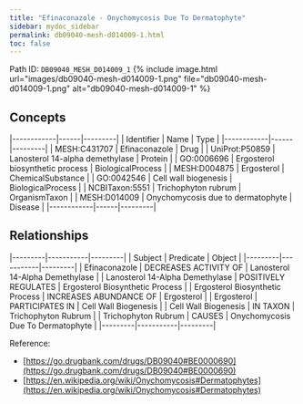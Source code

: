 ```yaml
---
title: "Efinaconazole - Onychomycosis Due To Dermatophyte"
sidebar: mydoc_sidebar
permalink: db09040-mesh-d014009-1.html
toc: false 
---
```



Path ID: `DB09040_MESH_D014009_1`
{% include image.html url="images/db09040-mesh-d014009-1.png" file="db09040-mesh-d014009-1.png" alt="db09040-mesh-d014009-1" %}

## Concepts

|------------|------|---------|
| Identifier | Name | Type    |
|------------|------|---------|
| MESH:C431707 | Efinaconazole | Drug |
| UniProt:P50859 | Lanosterol 14-alpha demethylase | Protein |
| GO:0006696 | Ergosterol biosynthetic process | BiologicalProcess |
| MESH:D004875 | Ergosterol | ChemicalSubstance |
| GO:0042546 | Cell wall biogenesis | BiologicalProcess |
| NCBITaxon:5551 | Trichophyton rubrum | OrganismTaxon |
| MESH:D014009 | Onychomycosis due to dermatophyte | Disease |
|------------|------|---------|

## Relationships

|---------|-----------|---------|
| Subject | Predicate | Object  |
|---------|-----------|---------|
| Efinaconazole | DECREASES ACTIVITY OF | Lanosterol 14-Alpha Demethylase |
| Lanosterol 14-Alpha Demethylase | POSITIVELY REGULATES | Ergosterol Biosynthetic Process |
| Ergosterol Biosynthetic Process | INCREASES ABUNDANCE OF | Ergosterol |
| Ergosterol | PARTICIPATES IN | Cell Wall Biogenesis |
| Cell Wall Biogenesis | IN TAXON | Trichophyton Rubrum |
| Trichophyton Rubrum | CAUSES | Onychomycosis Due To Dermatophyte |
|---------|-----------|---------|

Reference: 
  - [https://go.drugbank.com/drugs/DB09040#BE0000690](https://go.drugbank.com/drugs/DB09040#BE0000690)
  - [https://en.wikipedia.org/wiki/Onychomycosis#Dermatophytes](https://en.wikipedia.org/wiki/Onychomycosis#Dermatophytes)
